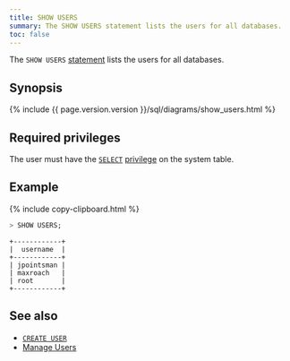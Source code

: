 ```yaml
---
title: SHOW USERS
summary: The SHOW USERS statement lists the users for all databases.
toc: false
---
```


The `SHOW USERS` [statement](sql-statements.html) lists the users for all databases.

<div id="toc"></div>

## Synopsis

<div>
{% include {{ page.version.version }}/sql/diagrams/show_users.html %}
</div>

## Required privileges

The user must have the [`SELECT`](select-clause.html) [privilege](privileges.html) on the system table.

## Example

{% include copy-clipboard.html %}
~~~ sql
> SHOW USERS;
~~~

~~~
+------------+
|  username  |
+------------+
| jpointsman |
| maxroach   |
| root       |
+------------+
~~~

## See also

- [`CREATE USER`](create-user.html)
- [Manage Users](create-and-manage-users.html)
